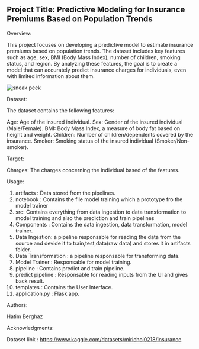 ## Project Title: Predictive Modeling for Insurance Premiums Based on Population Trends

Overview:

This project focuses on developing a predictive model to estimate insurance premiums based on population trends. The dataset includes key features such as age, sex, BMI (Body Mass Index), number of children, smoking status, and region. By analyzing these features, the goal is to create a model that can accurately predict insurance charges for individuals, even with limited information about them.

![sneak peek](https://ibb.co/8sXygn5)

Dataset:

The dataset contains the following features:

Age: Age of the insured individual.
Sex: Gender of the insured individual (Male/Female).
BMI: Body Mass Index, a measure of body fat based on height and weight.
Children: Number of children/dependents covered by the insurance.
Smoker: Smoking status of the insured individual (Smoker/Non-smoker).

Target: 

Charges: The charges concerning the individual based of the features.

Usage:

1. artifacts : Data stored from the pipelines.
2. notebook : Contains the file model training which a prototype fro the model trainer
3. src: Contains everything from data ingestion to data transformation to model training and also the prediction and train pipelines
4. Components : Contains the data ingestion, data transformation, model trainer.
5. Data Ingestion: a pipeline responsable for reading the data from the source and devide it to train,test,data(raw data) and stores it in artifacts folder.
6. Data Transformation : a pipeline responsable for transforming data.
7. Model Trainer : Responsable for model training.
8. pipeline : Contains predict and train pipeline.
9. predict pipeline : Responsable for reading inputs from the UI and gives back result.
10. templates : Contains the User Interface.
11. application.py : Flask app.

Authors:

Hatim Berghaz

Acknowledgments:

Dataset link : https://www.kaggle.com/datasets/mirichoi0218/insurance

